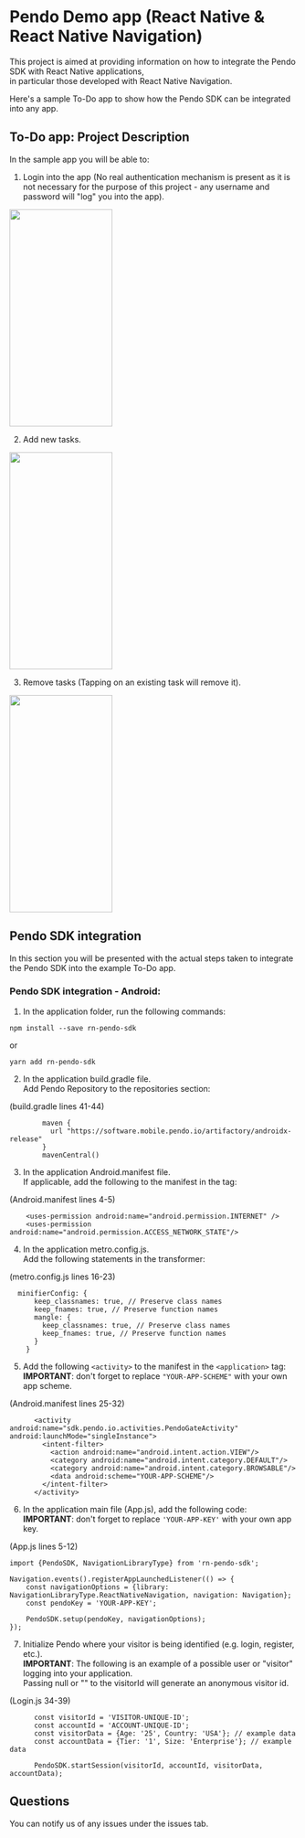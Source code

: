 # Pendo Demo app (React Native & React Native Navigation)
This project is aimed at providing information on how to integrate the Pendo SDK with React Native applications,   
in particular those developed with React Native Navigation.

Here's a sample To-Do app to show how the Pendo SDK can be integrated into any app.

## To-Do app: Project Description
In the sample app you will be able to:

1. Login into the app (No real authentication mechanism is present as it is not necessary for the purpose of this project - any username and password will "log" you into the app).
<img src="https://user-images.githubusercontent.com/93860419/158052631-7361eee6-e0f6-418f-aab2-a574bbc73847.gif" width="180" height="380"/>

2. Add new tasks.
<img src="https://user-images.githubusercontent.com/93860419/158052795-9486e947-e93f-441c-ae20-bc8d99a2ec42.gif" width="180" height="380"/>

3. Remove tasks (Tapping on an existing task will remove it).
<img src="https://user-images.githubusercontent.com/93860419/158052886-66dfef30-5c15-4c88-b947-21f49b0e352c.gif" width="180" height="380"/>

## Pendo SDK integration 

In this section you will be presented with the actual steps taken to integrate the Pendo SDK into the example To-Do app.

### Pendo SDK integration - Android:

1. In the application folder, run the following commands:
```
npm install --save rn-pendo-sdk
```
or
```
yarn add rn-pendo-sdk
```

2. In the application build.gradle file.     
Add Pendo Repository to the repositories section:  

(build.gradle lines 41-44)
```
        maven {
          url "https://software.mobile.pendo.io/artifactory/androidx-release"
        }
        mavenCentral()
```

3. In the application Android.manifest file.  
If applicable, add the following <uses-permission> to the manifest in the <manifest> tag:
  
(Android.manifest lines 4-5)
```
    <uses-permission android:name="android.permission.INTERNET" />
    <uses-permission android:name="android.permission.ACCESS_NETWORK_STATE"/>
```

4. In the application metro.config.js.  
Add the following statements in the transformer:
  
(metro.config.js lines 16-23)
```
  minifierConfig: {
      keep_classnames: true, // Preserve class names
      keep_fnames: true, // Preserve function names
      mangle: {
        keep_classnames: true, // Preserve class names
        keep_fnames: true, // Preserve function names
      }
    }
```
5. Add the following ```<activity>``` to the manifest in the ```<application>``` tag:  
**IMPORTANT**: don't forget to replace ```"YOUR-APP-SCHEME"``` with your own app scheme. 
  
(Android.manifest lines 25-32)
```
      <activity android:name="sdk.pendo.io.activities.PendoGateActivity" android:launchMode="singleInstance">
        <intent-filter>
          <action android:name="android.intent.action.VIEW"/>
          <category android:name="android.intent.category.DEFAULT"/>
          <category android:name="android.intent.category.BROWSABLE"/>
          <data android:scheme="YOUR-APP-SCHEME"/>
        </intent-filter>
      </activity>
```
6. In the application main file (App.js), add the following code:  
**IMPORTANT**: don't forget to replace ```'YOUR-APP-KEY'``` with your own app key. 
  
(App.js lines 5-12)
```
import {PendoSDK, NavigationLibraryType} from 'rn-pendo-sdk';

Navigation.events().registerAppLaunchedListener(() => {
    const navigationOptions = {library: NavigationLibraryType.ReactNativeNavigation, navigation: Navigation};
    const pendoKey = 'YOUR-APP-KEY';

    PendoSDK.setup(pendoKey, navigationOptions);
});
```
  
7. Initialize Pendo where your visitor is being identified (e.g. login, register, etc.).  
**IMPORTANT**: The following is an example of a possible user or "visitor" logging into your application.  
Passing null or "" to the visitorId will generate an anonymous visitor id.

(Login.js 34-39)
```
      const visitorId = 'VISITOR-UNIQUE-ID';
      const accountId = 'ACCOUNT-UNIQUE-ID';
      const visitorData = {Age: '25', Country: 'USA'}; // example data
      const accountData = {Tier: '1', Size: 'Enterprise'}; // example data

      PendoSDK.startSession(visitorId, accountId, visitorData, accountData);
```
## Questions 
You can notify us of any issues under the issues tab.
